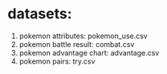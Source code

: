 # datasets: 
1. pokemon attributes: pokemon_use.csv
2. pokemon battle result: combat.csv
3. pokemon advantage chart: advantage.csv
4. pokemon pairs: try.csv 
